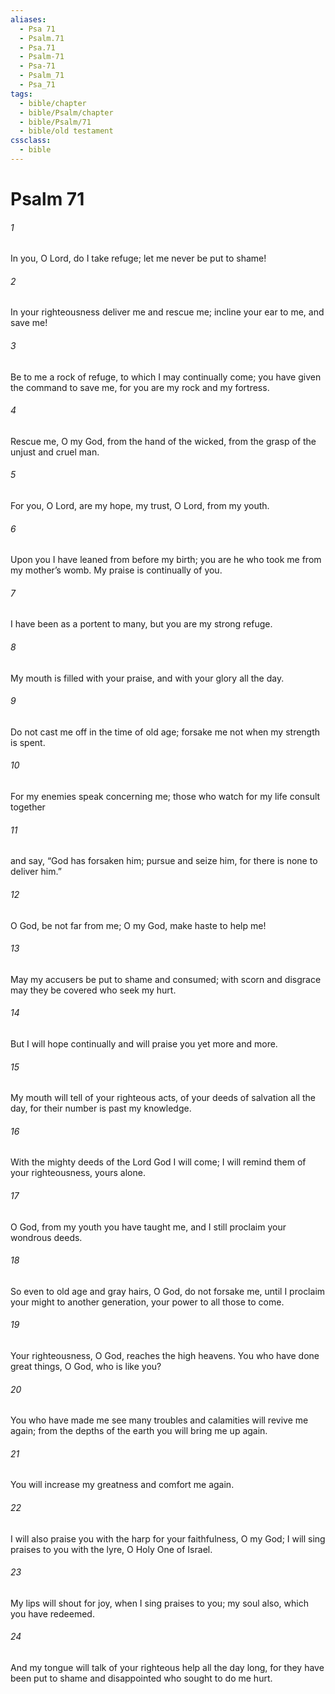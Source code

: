```yaml
---
aliases:
  - Psa 71
  - Psalm.71
  - Psa.71
  - Psalm-71
  - Psa-71
  - Psalm_71
  - Psa_71
tags:
  - bible/chapter
  - bible/Psalm/chapter
  - bible/Psalm/71
  - bible/old testament
cssclass:
  - bible
---
```


# Psalm 71

###### 1
In you, O Lord, do I take refuge; let me never be put to shame!
###### 2
In your righteousness deliver me and rescue me; incline your ear to me, and save me!
###### 3
Be to me a rock of refuge, to which I may continually come; you have given the command to save me, for you are my rock and my fortress.
###### 4
Rescue me, O my God, from the hand of the wicked, from the grasp of the unjust and cruel man.
###### 5
For you, O Lord, are my hope, my trust, O Lord, from my youth.
###### 6
Upon you I have leaned from before my birth; you are he who took me from my mother’s womb. My praise is continually of you.
###### 7
I have been as a portent to many, but you are my strong refuge.
###### 8
My mouth is filled with your praise, and with your glory all the day.
###### 9
Do not cast me off in the time of old age; forsake me not when my strength is spent.
###### 10
For my enemies speak concerning me; those who watch for my life consult together
###### 11
and say, “God has forsaken him; pursue and seize him, for there is none to deliver him.”
###### 12
O God, be not far from me; O my God, make haste to help me!
###### 13
May my accusers be put to shame and consumed;   with scorn and disgrace may they be covered who seek my hurt.
###### 14
But I will hope continually and will praise you yet more and more.
###### 15
My mouth will tell of your righteous acts, of your deeds of salvation all the day, for their number is past my knowledge.
###### 16
With the mighty deeds of the Lord God I will come; I will remind them of your righteousness, yours alone.
###### 17
O God, from my youth you have taught me, and I still proclaim your wondrous deeds.
###### 18
So even to old age and gray hairs, O God, do not forsake me, until I proclaim your might to another generation, your power to all those to come.
###### 19
Your righteousness, O God, reaches the high heavens. You who have done great things, O God, who is like you?
###### 20
You who have made me see many troubles and calamities will revive me again; from the depths of the earth you will bring me up again.
###### 21
You will increase my greatness and comfort me again.
###### 22
I will also praise you with the harp for your faithfulness, O my God; I will sing praises to you with the lyre, O Holy One of Israel.
###### 23
My lips will shout for joy, when I sing praises to you; my soul also, which you have redeemed.
###### 24
And my tongue will talk of your righteous help all the day long, for they have been put to shame and disappointed who sought to do me hurt.


